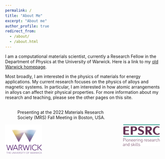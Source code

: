 ```yaml
---
permalink: /
title: "About Me"
excerpt: "About me"
author_profile: true
redirect_from: 
  - /about/
  - /about.html
---
```


I am a computational materials scientist, currently a Research Fellow in the Department of Physics at the University of Warwick. Here is a link to my <a href="https://warwick.ac.uk/fac/sci/hetsys/people/studentscohort1/woodgate/" target="_blank">old Warwick homepage</a>.

<!---
<figure class="align-center">
  <img src="{{ site.url }}{{ site.baseurl }}/images/ti_x_vnbmotaw_highlight.jpg" alt="">
  <figcaption>Visualising equilibrium atomic configurations for the Ti<sub>x</sub>VNbMoTaW high-entropy alloy.</figcaption>
</figure> 
-->

Most broadly, I am interested in the physics of materials for energy applications. My current research focuses on the physics of alloys and magnetic systems. In particular, I am interested in how atomic arrangements in alloys can affect their physical properties. For more information about my research and teaching, please see the other pages on this site.

<figure style="width: 300px" class="align-center">
  <img src="{{ site.url }}{{ site.baseurl }}/images/mrs_fall.jpg" alt="">
  <figcaption>Presenting at the 2022 Materials Research Society (MRS) Fall Meeting in Boston, USA.</figcaption>
</figure> 

<img align='left' style='width: 120px' src='images/warwick_logo.png' alt='Warwick Logo'>

<img align='right' style='width: 120px' src='images/epsrc-logo.png' alt='EPSRC Logo'>

<!---
<img align='center' style='width: 400px' src='/images/l10_feni.png' alt='L10 FeNi'>
![image-center](/images/l10_feni.png){: .align-center}

<figure class="third">
	<img src="{{ site.url }}{{ site.baseurl }}/images/psi_k_2022.jpg">
	<img src="{{ site.url }}{{ site.baseurl }}/images/mrs_fall.jpg">
	<img src="{{ site.url }}{{ site.baseurl }}/images/mrs_spring_2024.jpg">
  <figcaption>Presenting at Psi-k European Electronic Structure Conference (left), the MRS Fall Meeting (centre), and the MRS Spring Meeting (right).</figcaption>
</figure>


-->


